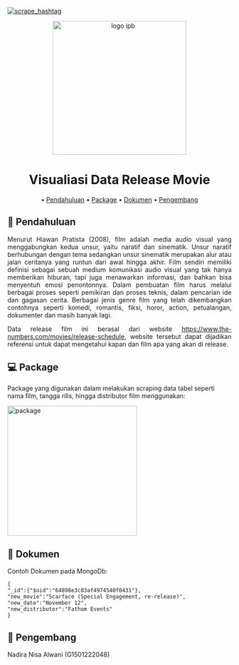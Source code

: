 [![scrape_hashtag](https://github.com/NadiraNisa/Nadnad/actions/workflows/main.yml/badge.svg)](https://github.com/NadiraNisa/Nadnad/actions/workflows/main.yml)

<div align="center">
<img width="300" alt="logo ipb" src="https://github.com/NadiraNisa/Nadnad/assets/111562803/98189826-c996-4c9a-84d7-622d09cc96d1">

  
# **Visualiasi Data Release Movie**

• [Pendahuluan](#memo-Pendahuluan)
• [Package](#computer-Package) 
• [Dokumen](#camera_flash-Dokumen)
• [Pengembang](#girl-Pengembang)
  
</div>
  

## :memo: **Pendahuluan**
<div align="justify">
  Menurut Hiawan Pratista (2008), film adalah media audio visual yang menggabungkan kedua unsur, yaitu naratif dan sinematik. Unsur naratif berhubungan dengan tema sedangkan unsur sinematik merupakan alur atau jalan ceritanya yang runtun dari awal hingga akhir. Film sendiri memiliki definisi sebagai sebuah medium komunikasi audio visual yang tak hanya memberikan hiburan, tapi juga menawarkan informasi, dan bahkan bisa menyentuh emosi penontonnya. Dalam pembuatan film harus melalui berbagai proses seperti pemikiran dan proses teknis, dalam pencarian ide dan gagasan cerita. Berbagai jenis genre film yang telah dikembangkan contohnya seperti komedi, romantis, fiksi, horor, action, petualangan, dokumenter dan masih banyak lagi.

  Data release film ini berasal dari website https://www.the-numbers.com/movies/release-schedule, website tersebut dapat dijadikan referensi untuk dapat mengetahui kapan dan film apa yang akan di release.

</div>


## :computer: **Package**
Package yang digunakan dalam melakukan scraping data tabel seperti nama film, tangga rilis, hingga distributor film menggunakan:

<img width="291" alt="package" src="https://github.com/NadiraNisa/Nadnad/assets/111562803/b40e0001-959c-4367-aa47-e61f21c0dd59">




## :camera_flash: **Dokumen**
Contoh Dokumen pada MongoDb:

```
{
"_id":{"$oid":"64898e3c83af4974540f0431"},
"new_movie":"Scarface (Special Engagement, re-release)",
"new_date":"November 12",
"new_distributor":"Fathom Events"
}
```

## :girl: **Pengembang**
Nadira Nisa Alwani (G1501222048)
